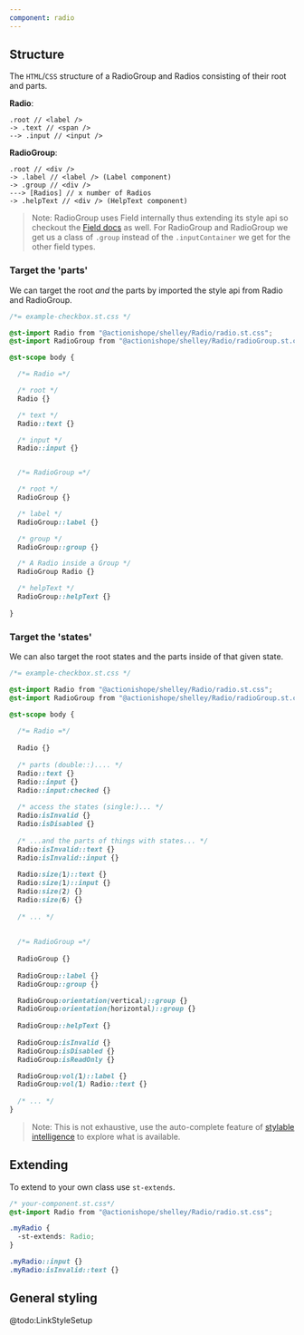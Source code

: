 ```yaml
---
component: radio
---
```


## Structure

The `HTML`/`CSS` structure of a RadioGroup and Radios consisting of their root and parts.

**Radio**:

```
.root // <label />
-> .text // <span />
--> .input // <input />
```

**RadioGroup**:

```
.root // <div />
-> .label // <label /> (Label component)
-> .group // <div />
---> [Radios] // x number of Radios
-> .helpText // <div /> (HelpText component)
```



> Note: RadioGroup uses Field internally thus extending its style api so checkout the [Field docs](/components/field) as well. For RadioGroup and RadioGroup we get us a class of `.group` instead of the `.inputContainer` we get for the other field types.

### Target the 'parts'

We can target the root *and* the parts by imported the style api from Radio and RadioGroup.

```css
/*= example-checkbox.st.css */

@st-import Radio from "@actionishope/shelley/Radio/radio.st.css";
@st-import RadioGroup from "@actionishope/shelley/Radio/radioGroup.st.css";

@st-scope body {

  /*= Radio =*/

  /* root */
  Radio {}

  /* text */
  Radio::text {}

  /* input */
  Radio::input {}


  /*= RadioGroup =*/

  /* root */
  RadioGroup {}

  /* label */
  RadioGroup::label {}

  /* group */
  RadioGroup::group {}

  /* A Radio inside a Group */
  RadioGroup Radio {}

  /* helpText */
  RadioGroup::helpText {}
  
}
```

### Target the 'states'

We can also target the root states and the parts inside of that given state.

```css
/*= example-checkbox.st.css */

@st-import Radio from "@actionishope/shelley/Radio/radio.st.css";
@st-import RadioGroup from "@actionishope/shelley/Radio/radioGroup.st.css";

@st-scope body {
  
  /*= Radio =*/
  
  Radio {}
  
  /* parts (double::).... */
  Radio::text {}
  Radio::input {}
  Radio::input:checked {}
  
  /* access the states (single:)... */
  Radio:isInvalid {}
  Radio:isDisabled {}
  
  /* ...and the parts of things with states... */
  Radio:isInvalid::text {}
  Radio:isInvalid::input {}
  
  Radio:size(1)::text {}
  Radio:size(1)::input {}
  Radio:size(2) {}
  Radio:size(6) {}
  
  /* ... */
  
  
  /*= RadioGroup =*/
  
  RadioGroup {}
  
  RadioGroup::label {}
  RadioGroup::group {}

  RadioGroup:orientation(vertical)::group {}
  RadioGroup:orientation(horizontal)::group {}
  
  RadioGroup::helpText {}
  
  RadioGroup:isInvalid {}
  RadioGroup:isDisabled {}
  RadioGroup:isReadOnly {}

  RadioGroup:vol(1)::label {}
  RadioGroup:vol(1) Radio::text {}
  
  /* ... */
}

```

> Note: This is not exhaustive, use the auto-complete feature of [stylable intelligence](https://marketplace.visualstudio.com/items?itemName=wix.stylable-intelligence) to explore what is available.


## Extending

To extend to your own class use `st-extends`.

```css
/* your-component.st.css*/
@st-import Radio from "@actionishope/shelley/Radio/radio.st.css";

.myRadio {
  -st-extends: Radio;
}

.myRadio::input {}
.myRadio:isInvalid::text {}

```

## General styling

@todo:LinkStyleSetup
